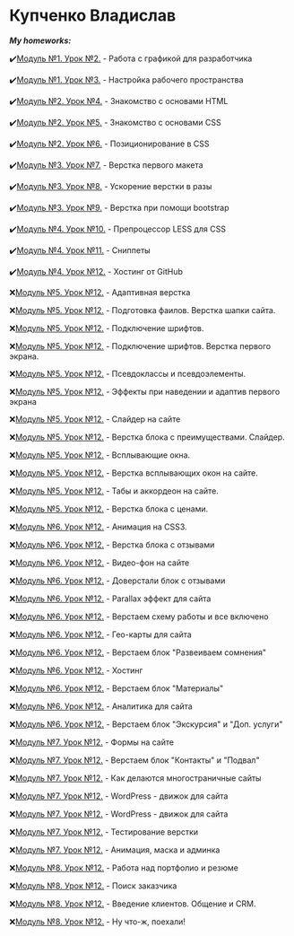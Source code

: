 # **Купченко Владислав**

***My homeworks:***

✔️[Модуль №1. Урок №2.](https://github.com/N1ceeerk/n1ceeerk.github.io/tree/master/lesson_1/img) - Работа с графикой для разработчика

✔️[Модуль №1. Урок №3.](https://github.com/N1ceeerk/n1ceeerk.github.io/tree/master/lesson_2/sec) - Настройка рабочего пространства

✔️[Модуль №2. Урок №4.]() - Знакомство с основами HTML

✔️[Модуль №2. Урок №5.]() - Знакомство с основами CSS

✔️[Модуль №2. Урок №6.]() - Позиционирование в CSS

✔️[Модуль №3. Урок №7.]() - Верстка первого макета

✔️[Модуль №3. Урок №8.]() - Ускорение верстки в разы

✔️[Модуль №3. Урок №9.]() - Верстка при помощи bootstrap

✔️[Модуль №4. Урок №10.]() - Препроцессор LESS для CSS

✔️[Модуль №4. Урок №11.]() - Сниппеты

✔️[Модуль №4. Урок №12.]() - Хостинг от GitHub

❌[Модуль №5. Урок №12.]() - Адаптивная верстка

❌[Модуль №5. Урок №12.]() - Подготовка фаилов. Верстка шапки сайта.

❌[Модуль №5. Урок №12.]() - Подключение шрифтов.

❌[Модуль №5. Урок №12.]() - Подключение шрифтов. Верстка первого экрана.

❌[Модуль №5. Урок №12.]() - Псевдоклассы и псевдоэлементы.

❌[Модуль №5. Урок №12.]() - Эффекты при наведении и адаптив первого экрана

❌[Модуль №5. Урок №12.]() - Слайдер на сайте

❌[Модуль №5. Урок №12.]() - Верстка блока с преимуществами. Слайдер.

❌[Модуль №5. Урок №12.]() - Всплывающие окна.

❌[Модуль №5. Урок №12.]() - Верстка всплывающих окон на сайте.

❌[Модуль №5. Урок №12.]() - Табы и аккордеон на сайте.

❌[Модуль №5. Урок №12.]() - Верстка блока с ценами.

❌[Модуль №6. Урок №12.]() - Анимация на CSS3.

❌[Модуль №6. Урок №12.]() - Верстка блока с отзывами

❌[Модуль №6. Урок №12.]() - Видео-фон на сайте

❌[Модуль №6. Урок №12.]() - Доверстали блок с отзывами

❌[Модуль №6. Урок №12.]() - Parallax эффект для сайта

❌[Модуль №6. Урок №12.]() - Верстаем схему работы и все включено

❌[Модуль №6. Урок №12.]() - Гео-карты для сайта

❌[Модуль №6. Урок №12.]() - Верстаем блок "Развеиваем сомнения"

❌[Модуль №6. Урок №12.]() - Хостинг

❌[Модуль №6. Урок №12.]() - Верстаем блок "Материалы"

❌[Модуль №6. Урок №12.]() - Аналитика для сайта

❌[Модуль №6. Урок №12.]() - Верстаем блок "Экскурсия" и "Доп. услуги"

❌[Модуль №7. Урок №12.]() - Формы на сайте

❌[Модуль №7. Урок №12.]() - Верстаем блок "Контакты" и "Подвал"

❌[Модуль №7. Урок №12.]() - Как делаются многостраничные сайты

❌[Модуль №7. Урок №12.]() - WordPress - движок для сайта

❌[Модуль №7. Урок №12.]() - WordPress - движок для сайта

❌[Модуль №7. Урок №12.]() - Тестирование верстки

❌[Модуль №7. Урок №12.]() - Анимация, маска и админка

❌[Модуль №8. Урок №12.]() - Работа над портфолио и резюме

❌[Модуль №8. Урок №12.]() - Поиск заказчика

❌[Модуль №8. Урок №12.]() - Введение клиентов. Общение и CRM.

❌[Модуль №8. Урок №12.]() - Ну что-ж, поехали!

